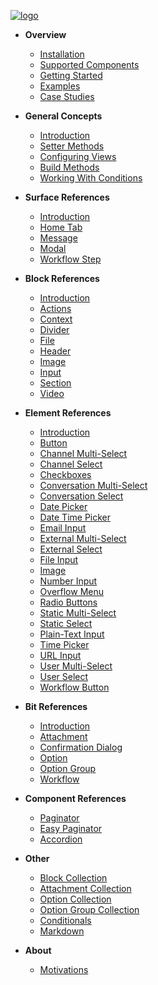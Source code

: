 [![logo](https://raw.githubusercontent.com/raycharius/slack-block-builder/master/docs/resources/images/logo-horizontal-small.png)](/  "Block Builder – Maintainable JavaScript Code for Slack Block Kit")

* **Overview**
  * [Installation](installation.md "Block Builder – Installation – Maintainable JavaScript Code for Slack Block Kit")
  * [Supported Components](support.md "Block Builder – Supported Components – Maintainable JavaScript Code for Slack Block Kit")
  * [Getting Started](getting-started.md "Block Builder – Getting Started – Maintainable JavaScript Code for Slack Block Kit")
  * [Examples](examples.md "Block Builder – Getting Started – Maintainable JavaScript Code for Slack Block Kit")
  * [Case Studies](case-studies.md "Block Builder – Case Studies – Maintainable JavaScript Code for Slack Block Kit")
  
* **General Concepts**
  * [Introduction](introduction.md "Block Builder – General Concepts – Introduction – Maintainable JavaScript Code for Slack Block Kit")
  * [Setter Methods](setter-methods.md "Block Builder – Setter Methods – Maintainable JavaScript Code for Slack Block Kit")
  * [Configuring Views](configuring-views.md "Block Builder – Configuring Views – Maintainable JavaScript Code for Slack Block Kit") 
  * [Build Methods](build-methods.md "Block Builder – Build Methods – Maintainable JavaScript Code for Slack Block Kit")
  * [Working With Conditions](working-with-conditions.md "Block Builder – Working With Conditions – Maintainable JavaScript Code for Slack Block Kit")
  
  
* **Surface References**
  * [Introduction](surfaces/introduction.md "Block Builder – Surfaces – Introduction – Maintainable JavaScript Code for Slack Block Kit")
  * [Home Tab](surfaces/home-tab.md "Block Builder – Home Tab – Maintainable JavaScript Code for Slack Block Kit")
  * [Message](surfaces/message.md "Block Builder – Message")
  * [Modal](surfaces/modal.md "Block Builder – Modal – Maintainable JavaScript Code for Slack Block Kit")
  * [Workflow Step](surfaces/workflow-step.md "Block Builder – Workflow Steps – Maintainable JavaScript Code for Slack Block Kit")

* **Block References**
  * [Introduction](blocks/introduction.md "Block Builder – Blocks – Introduction – Maintainable JavaScript Code for Slack Block Kit")
  * [Actions](blocks/actions.md "Block Builder – Actions – Maintainable JavaScript Code for Slack Block Kit")
  * [Context](blocks/context.md "Block Builder – Context – Maintainable JavaScript Code for Slack Block Kit")
  * [Divider](blocks/divider.md "Block Builder – Divider – Maintainable JavaScript Code for Slack Block Kit")
  * [File](blocks/file.md "Block Builder – File – Maintainable JavaScript Code for Slack Block Kit")
  * [Header](blocks/header.md "Block Builder – Header – Maintainable JavaScript Code for Slack Block Kit")
  * [Image](blocks/image.md "Block Builder – Image – Maintainable JavaScript Code for Slack Block Kit")
  * [Input](blocks/input.md "Block Builder – Input – Maintainable JavaScript Code for Slack Block Kit")
  * [Section](blocks/section.md "Block Builder – Section – Maintainable JavaScript Code for Slack Block Kit")
  * [Video](blocks/video.md "Block Builder – Video – Maintainable JavaScript Code for Slack Block Kit")
 

* **Element References**
  * [Introduction](elements/introduction.md "Block Builder – Elements – Introduction – Maintainable JavaScript Code for Slack Block Kit")
  * [Button](elements/button.md "Block Builder – Button – Maintainable JavaScript Code for Slack Block Kit")
  * [Channel Multi-Select](elements/channel-multi-select.md "Block Builder – Channel Multi-Select – Maintainable JavaScript Code for Slack Block Kit")
  * [Channel Select](elements/channel-select.md "Block Builder – Channel Select – Maintainable JavaScript Code for Slack Block Kit")
  * [Checkboxes](elements/checkboxes.md "Block Builder – Checkboxes – Maintainable JavaScript Code for Slack Block Kit")
  * [Conversation Multi-Select](elements/conversation-multi-select.md "Block Builder – Conversation Multi-Select – Maintainable JavaScript Code for Slack Block Kit")
  * [Conversation Select](elements/conversation-select.md "Block Builder – Conversation Select – Maintainable JavaScript Code for Slack Block Kit")
  * [Date Picker](elements/date-picker.md "Block Builder – Date Picker – Maintainable JavaScript Code for Slack Block Kit")
  * [Date Time Picker](elements/date-time-picker.md "Block Builder – Date Time Picker – Maintainable JavaScript Code for Slack Block Kit")
  * [Email Input](elements/email-input.md "Block Builder – Email Input – Maintainable JavaScript Code for Slack Block Kit")
  * [External Multi-Select](elements/external-multi-select.md "Block Builder – External Multi-Select – Maintainable JavaScript Code for Slack Block Kit")
  * [External Select](elements/external-select.md "Block Builder – External Select – Maintainable JavaScript Code for Slack Block Kit")
  * [File Input](elements/file-input.md "Block Builder – File Input – Maintainable JavaScript Code for Slack Block Kit")
  * [Image](elements/img.md "Block Builder – Image – Maintainable JavaScript Code for Slack Block Kit")
  * [Number Input](elements/number-input.md "Block Builder – Number Input – Maintainable JavaScript Code for Slack Block Kit")
  * [Overflow Menu](elements/overflow-menu.md "Block Builder – Overflow Menu – Maintainable JavaScript Code for Slack Block Kit")
  * [Radio Buttons](elements/radio-buttons.md "Block Builder – Radio Buttons – Maintainable JavaScript Code for Slack Block Kit")
  * [Static Multi-Select](elements/static-multi-select.md "Block Builder – Static Multi-Select – Maintainable JavaScript Code for Slack Block Kit")
  * [Static Select](elements/static-select.md "Block Builder – Static Select – Maintainable JavaScript Code for Slack Block Kit")
  * [Plain-Text Input](elements/text-input.md "Block Builder – Plain-Text Input – Maintainable JavaScript Code for Slack Block Kit")
  * [Time Picker](elements/timepicker.md "Block Builder – Time Picker – Maintainable JavaScript Code for Slack Block Kit")
  * [URL Input](elements/url-input.md "Block Builder – URL Input – Maintainable JavaScript Code for Slack Block Kit")
  * [User Multi-Select](elements/user-multi-select.md "Block Builder – User Multi-Select – Maintainable JavaScript Code for Slack Block Kit")
  * [User Select](elements/user-select.md "Block Builder – User Select – Maintainable JavaScript Code for Slack Block Kit")
  * [Workflow Button](elements/workflow-button.md "Block Builder – Workflow Button – Maintainable JavaScript Code for Slack Block Kit")
  
* **Bit References**
  * [Introduction](bits/introduction.md "Block Builder – Bits – Introduction – Maintainable JavaScript Code for Slack Block Kit")
  * [Attachment](bits/attachment.md "Block Builder – Attachment – Maintainable JavaScript Code for Slack Block Kit")
  * [Confirmation Dialog](bits/confirmation-dialog.md "Block Builder – Confirmation Dialog – Maintainable JavaScript Code for Slack Block Kit")
  * [Option](bits/option.md "Block Builder – Option – Maintainable JavaScript Code for Slack Block Kit")
  * [Option Group](bits/option-group.md "Block Builder – Option Group – Maintainable JavaScript Code for Slack Block Kit")
  * [Workflow](bits/workflow.md "Block Builder – Workflow – Maintainable JavaScript Code for Slack Block Kit")

* **Component References**
  * [Paginator](components/paginator.md "Block Builder – Paginator – Maintainable JavaScript Code for Slack Block Kit")
  * [Easy Paginator](components/easy-paginator.md "Block Builder – Easy Paginator – Maintainable JavaScript Code for Slack Block Kit")
  * [Accordion](components/accordion.md "Block Builder – Accordion – Maintainable JavaScript Code for Slack Block Kit")
  
* **Other**
  * [Block Collection](other/block-collection.md "Block Builder – Block Collection – Maintainable JavaScript Code for Slack Block Kit")
  * [Attachment Collection](other/attachment-collection.md "Block Builder – Attachment Collection – Maintainable JavaScript Code for Slack Block Kit")
  * [Option Collection](other/option-collection.md "Block Builder – Option Collection – Maintainable JavaScript Code for Slack Block Kit")
  * [Option Group Collection](other/option-group-collection.md "Block Builder – Option Group Collection – Maintainable JavaScript Code for Slack Block Kit")
  * [Conditionals](other/conditionals.md "Block Builder – Conditionals – Maintainable JavaScript Code for Slack Block Kit")
  * [Markdown](other/markdown.md "Block Builder – Markdown – Maintainable JavaScript Code for Slack Block Kit")   

* **About**
  * [Motivations](motivations.md "Block Builder – Motivations – Maintainable JavaScript Code for Slack Block Kit")
